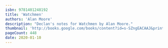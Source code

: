 ```yaml
---
isbn: 9781401248192
title: 'Watchmen'
authors: 'Alan Moore'
description: "Declan's notes for Watchmen by Alan Moore."
thumbnail: 'http://books.google.com/books/content?id=s-SZngEACAAJ&printsec=frontcover&img=1&zoom=5&source=gbs_api'
pageCount: 448
date: 2020-01-10
---
```


